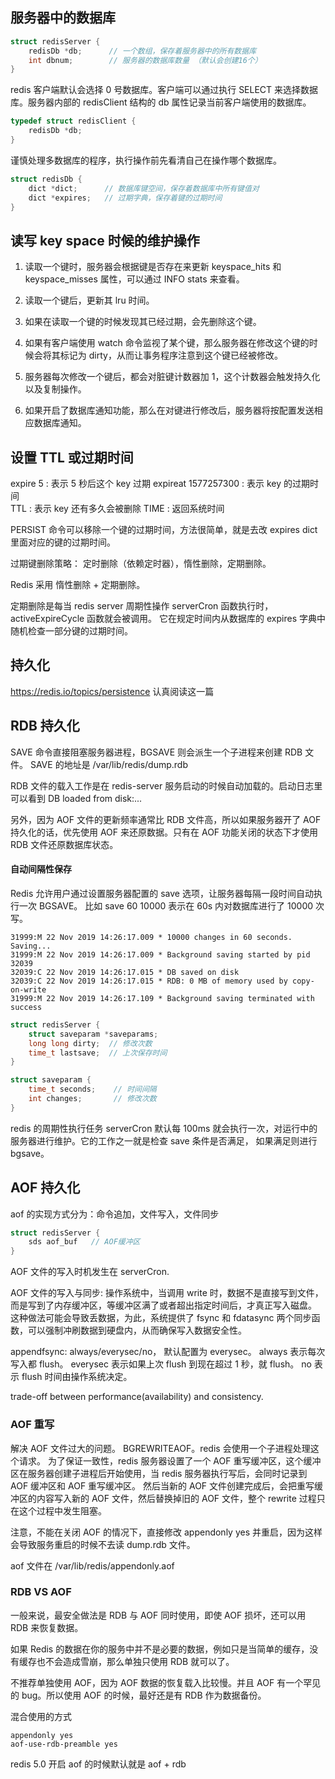 ## 服务器中的数据库

```c++
struct redisServer {
    redisDb *db;      // 一个数组，保存着服务器中的所有数据库
    int dbnum;        // 服务器的数据库数量 （默认会创建16个）
}
```

redis 客户端默认会选择 0 号数据库。客户端可以通过执行 SELECT 来选择数据库。服务器内部的 redisClient 结构的 db 属性记录当前客户端使用的数据库。

```c++
typedef struct redisClient {
    redisDb *db;
}
```

谨慎处理多数据库的程序，执行操作前先看清自己在操作哪个数据库。

```c++
struct redisDb {
    dict *dict;      // 数据库键空间，保存着数据库中所有键值对
    dict *expires;   // 过期字典，保存着键的过期时间
}
```

## 读写 key space 时候的维护操作

1. 读取一个键时，服务器会根据键是否存在来更新 keyspace_hits 和 keyspace_misses 属性，可以通过 INFO stats 来查看。

2. 读取一个键后，更新其 lru 时间。

3. 如果在读取一个键的时候发现其已经过期，会先删除这个键。

4. 如果有客户端使用 watch 命令监视了某个键，那么服务器在修改这个键的时候会将其标记为 dirty，从而让事务程序注意到这个键已经被修改。

5. 服务器每次修改一个键后，都会对脏键计数器加 1，这个计数器会触发持久化以及复制操作。

6. 如果开启了数据库通知功能，那么在对键进行修改后，服务器将按配置发送相应数据库通知。

## 设置 TTL 或过期时间

expire <key> 5 : 表示 5 秒后这个 key 过期
expireat <key> 1577257300 : 表示 key 的过期时间  
TTL <key> : 表示 key 还有多久会被删除
TIME : 返回系统时间

PERSIST 命令可以移除一个键的过期时间，方法很简单，就是去改 expires dict 里面对应的键的过期时间。

过期键删除策略： 定时删除（依赖定时器），惰性删除，定期删除。

Redis 采用 惰性删除 + 定期删除。

定期删除是每当 redis server 周期性操作 serverCron 函数执行时， activeExpireCycle 函数就会被调用。
它在规定时间内从数据库的 expires 字典中随机检查一部分键的过期时间。

## 持久化

https://redis.io/topics/persistence 认真阅读这一篇

## RDB 持久化

SAVE 命令直接阻塞服务器进程，BGSAVE 则会派生一个子进程来创建 RDB 文件。 SAVE 的地址是 /var/lib/redis/dump.rdb

RDB 文件的载入工作是在 redis-server 服务启动的时候自动加载的。启动日志里可以看到 DB loaded from disk:...

另外，因为 AOF 文件的更新频率通常比 RDB 文件高，所以如果服务器开了 AOF 持久化的话，优先使用 AOF 来还原数据。只有在 AOF 功能关闭的状态下才使用 RDB 文件还原数据库状态。

#### 自动间隔性保存

Redis 允许用户通过设置服务器配置的 save 选项，让服务器每隔一段时间自动执行一次 BGSAVE。
比如 save 60 10000 表示在 60s 内对数据库进行了 10000 次写。

```
31999:M 22 Nov 2019 14:26:17.009 * 10000 changes in 60 seconds. Saving...
31999:M 22 Nov 2019 14:26:17.009 * Background saving started by pid 32039
32039:C 22 Nov 2019 14:26:17.015 * DB saved on disk
32039:C 22 Nov 2019 14:26:17.015 * RDB: 0 MB of memory used by copy-on-write
31999:M 22 Nov 2019 14:26:17.109 * Background saving terminated with success
```

```c++
struct redisServer {
    struct saveparam *saveparams;
    long long dirty;  // 修改次数
    time_t lastsave;  // 上次保存时间
}

struct saveparam {
    time_t seconds;    // 时间间隔
    int changes;       // 修改次数
}
```

redis 的周期性执行任务 serverCron 默认每 100ms 就会执行一次，对运行中的服务器进行维护。它的工作之一就是检查 save 条件是否满足，
如果满足则进行 bgsave。

## AOF 持久化

aof 的实现方式分为：命令追加，文件写入，文件同步

```c++
struct redisServer {
    sds aof_buf   // AOF缓冲区
}
```

AOF 文件的写入时机发生在 serverCron.

AOF 文件的写入与同步: 操作系统中，当调用 write 时，数据不是直接写到文件，而是写到了内存缓冲区，等缓冲区满了或者超出指定时间后，才真正写入磁盘。
这种做法可能会导致丢数据，为此，系统提供了 fsync 和 fdatasync 两个同步函数，可以强制冲刷数据到硬盘内，从而确保写入数据安全性。

appendfsync: always/everysec/no， 默认配置为 everysec。
always 表示每次写入都 flush。
everysec 表示如果上次 flush 到现在超过 1 秒，就 flush。
no 表示 flush 时间由操作系统决定。

trade-off between performance(availability) and consistency.

### AOF 重写

解决 AOF 文件过大的问题。
BGREWRITEAOF。redis 会使用一个子进程处理这个请求。
为了保证一致性，redis 服务器设置了一个 AOF 重写缓冲区，这个缓冲区在服务器创建子进程后开始使用，当 redis 服务器执行写后，会同时记录到 AOF 缓冲区和 AOF 重写缓冲区。
然后当新的 AOF 文件创建完成后，会把重写缓冲区的内容写入新的 AOF 文件，然后替换掉旧的 AOF 文件，整个 rewrite 过程只在这个过程中发生阻塞。

注意，不能在关闭 AOF 的情况下，直接修改 appendonly yes 并重启，因为这样会导致服务重启的时候不去读 dump.rdb 文件。

aof 文件在 /var/lib/redis/appendonly.aof

### RDB VS AOF

一般来说，最安全做法是 RDB 与 AOF 同时使用，即使 AOF 损坏，还可以用 RDB 来恢复数据。

如果 Redis 的数据在你的服务中并不是必要的数据，例如只是当简单的缓存，没有缓存也不会造成雪崩，那么单独只使用 RDB 就可以了。

不推荐单独使用 AOF，因为 AOF 数据的恢复载入比较慢。并且 AOF 有一个罕见的 bug。所以使用 AOF 的时候，最好还是有 RDB 作为数据备份。

混合使用的方式

```
appendonly yes
aof-use-rdb-preamble yes
```

redis 5.0 开启 aof 的时候默认就是 aof + rdb
